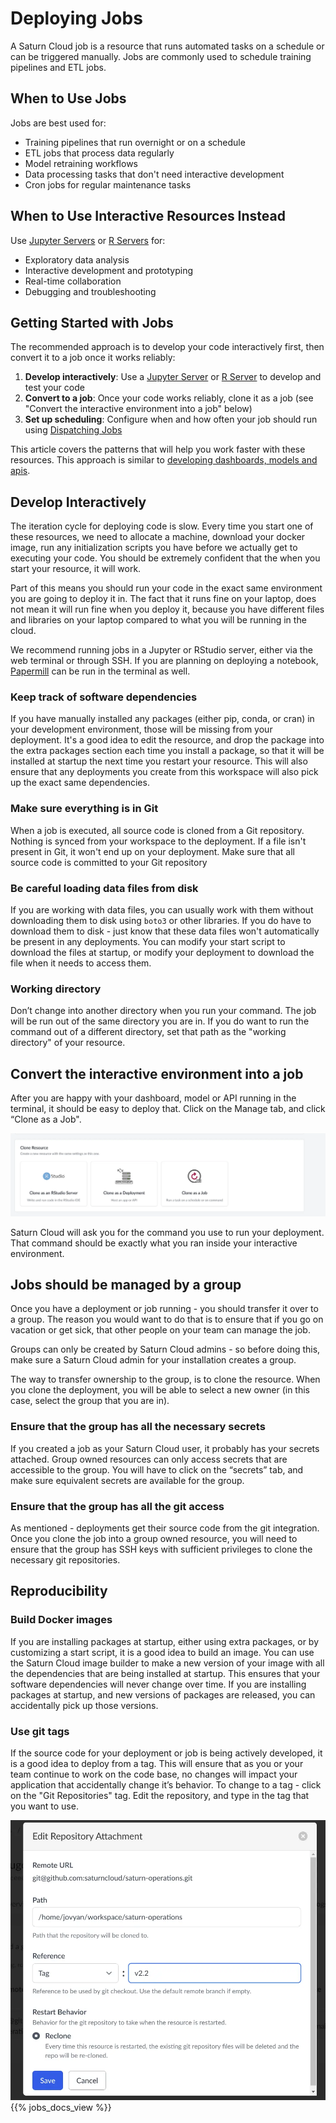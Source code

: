# Deploying Jobs

A Saturn Cloud job is a resource that runs automated tasks on a schedule or can be triggered manually. Jobs are commonly used to schedule training pipelines and ETL jobs.

## When to Use Jobs

Jobs are best used for:

- Training pipelines that run overnight or on a schedule
- ETL jobs that process data regularly  
- Model retraining workflows
- Data processing tasks that don't need interactive development
- Cron jobs for regular maintenance tasks

## When to Use Interactive Resources Instead

Use [Jupyter Servers](/docs) or [R Servers](/docs) for:

- Exploratory data analysis
- Interactive development and prototyping
- Real-time collaboration
- Debugging and troubleshooting

## Getting Started with Jobs

The recommended approach is to develop your code interactively first, then convert it to a job once it works reliably:

1. **Develop interactively**: Use a [Jupyter Server](/docs) or [R Server](/docs) to develop and test your code
2. **Convert to a job**: Once your code works reliably, clone it as a job (see "Convert the interactive environment into a job" below)
3. **Set up scheduling**: Configure when and how often your job should run using [Dispatching Jobs](<docs/user-guide/how-to/scale/dispatching-jobs.md>)

This article covers the patterns that will help you work faster with these resources. This approach is similar to [developing dashboards, models and apis](/docs).

## Develop Interactively

The iteration cycle for deploying code is slow. Every time you start one of these resources, we need to allocate a machine, download your docker image, run any initialization scripts you have before we actually get to executing your code. You should be extremely confident that the when you start your resource, it will work.

Part of this means you should run your code in the exact same environment you are going to deploy it in. The fact that it runs fine on your laptop, does not mean it will run fine when you deploy it, because you have different files and libraries on your laptop compared to what you will be running in the cloud.

We recommend running jobs in a Jupyter or RStudio server, either via the web terminal or through SSH. If you are planning on deploying a notebook, [Papermill](https://papermill.readthedocs.io/en/latest/) can be run in the terminal as well.


### Keep track of software dependencies

If you have manually installed any packages (either pip, conda, or cran) in your development environment, those will be missing from your deployment. It's a good idea to edit the resource, and drop the package into the extra packages section each time you install a package, so that it will be installed at startup the next time you restart your resource. This will also ensure that any deployments you create from this workspace will also pick up the exact same dependencies.

### Make sure everything is in Git

When a job is executed, all source code is cloned from a Git repository. Nothing is synced from your workspace to the deployment. If a file isn't present in Git, it won't end up on your deployment. Make sure that all source code is committed to your Git repository

### Be careful loading data files from disk

If you are working with data files, you can usually work with them without downloading them to disk using `boto3` or other libraries. If you do have to download them to disk - just know that these data files won't automatically be present in any deployments. You can modify your start script to download the files at startup, or modify your deployment to download the file when it needs to access them.

### Working directory

Don’t change into another directory when you run your command. The job will be run out of the same directory you are in. If you do want to run the command out of a different directory, set that path as the "working directory" of your resource.

## Convert the interactive environment into a job

After you are happy with your dashboard, model or API running in the terminal, it should be easy to deploy that. Click on the Manage tab, and click “Clone as a Job".

<img src="/images/docs/clone-as-job.webp" alt="clone as a job" class="doc-image">

Saturn Cloud will ask you for the command you use to run your deployment. That command should be exactly what you ran inside your interactive environment.

## Jobs should be managed by a group

Once you have a deployment or job running - you should transfer it over to a group. The reason you would want to do that is to ensure that if you go on vacation or get sick, that other people on your team can manage the job.

Groups can only be created by Saturn Cloud admins - so before doing this, make sure a Saturn Cloud admin for your installation creates a group.

The way to transfer ownership to the group, is to clone the resource. When you clone the deployment, you will be able to select a new owner (in this case, select the group that you are in).

### Ensure that the group has all the necessary secrets

If you created a job as your Saturn Cloud user, it probably has your secrets attached. Group owned resources can only access secrets that are accessible to the group. You will have to click on the “secrets” tab, and make sure equivalent secrets are available for the group.

### Ensure that the group has all the git access

As mentioned - deployments get their source code from the git integration. Once you clone the job into a group owned resource, you will need to ensure that the group has SSH keys with sufficient privileges to clone the necessary git repositories.

## Reproducibility
### Build Docker images

If you are installing packages at startup, either using extra packages, or by customizing a start script, it is a good idea to build an image. You can use the Saturn Cloud image builder to make a new version of your image with all the dependencies that are being installed at startup. This ensures that your software dependencies will never change over time. If you are installing packages at startup, and new versions of packages are released, you can accidentally pick up those versions.

### Use git tags

If the source code for your deployment or job is being actively developed, it is a good idea to deploy from a tag. This will ensure that as you or your team continue to work on the code base, no changes will impact your application that accidentally change it’s behavior. To change to a tag - click on the "Git Repositories" tag. Edit the repository, and type in the tag that you want to use.

<img src="/images/docs/git-tag.webp" alt="Use git tags" class="doc-image">
{{% jobs_docs_view %}}
